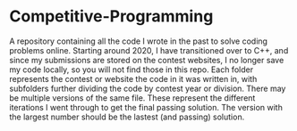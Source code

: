 # Competitive-Programming
A repository containing all the code I wrote in the past to solve coding problems online. Starting around 2020, I have transitioned over to C++, and since my submissions are stored on the contest websites, I no longer save my code locally, so you will not find those in this repo.
Each folder represents the contest or website the code in it was written in, with subfolders further dividing the code by contest year or division. 
There may be multiple versions of the same file. These represent the different iterations I went through to get the final passing solution. The version with the largest number should be the lastest (and passing) solution. 
